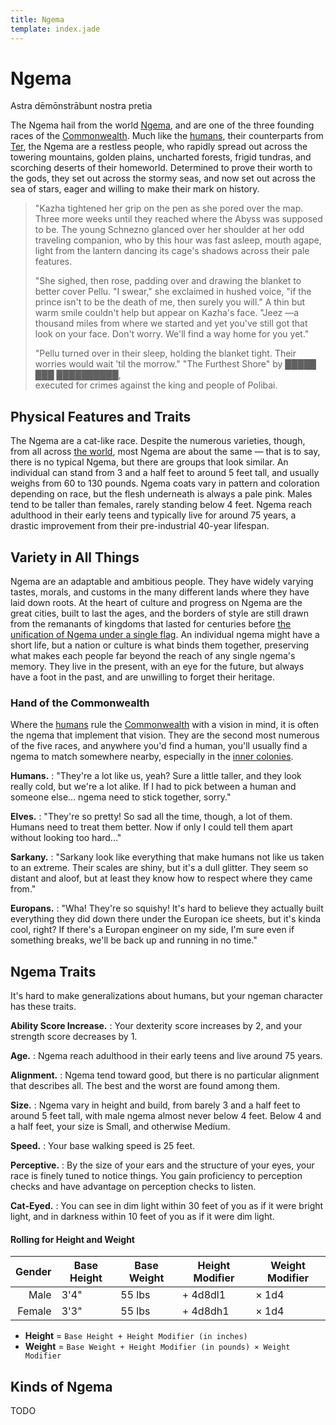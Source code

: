 ```yaml
---
title: Ngema
template: index.jade
---
```


# Ngema
<!--{#top.center}-->
<div class="subtitle">Astra dēmōnstrābunt nostra pretia</div>

The Ngema hail from the world [Ngema][planet-ngema], and are one of the three founding races of the [Commonwealth]. Much like the [humans], their counterparts from [Ter], the Ngema are a restless people, who rapidly spread out across the towering mountains, golden plains, uncharted forests, frigid tundras, and scorching deserts of their homeworld. Determined to prove their worth to the gods, they set out across the stormy seas, and now set out across the sea of stars, eager and willing to make their mark on history.

> "Kazha tightened her grip on the pen as she pored over the map. Three more weeks until they reached where the Abyss was supposed to be. The young Schnezno glanced over her shoulder at her odd traveling companion, who by this hour was fast asleep, mouth agape, light from the lantern dancing its cage's shadows across their pale features.
> 
> "She sighed, then rose, padding over and drawing the blanket to better cover Pellu. "I swear," she exclaimed in hushed voice, "if the prince isn't to be the death of me, then surely you will." A thin but warm smile couldn't help but appear on Kazha's face. "Jeez &mdash;a thousand miles from where we started and yet you've still got that look on your face. Don't worry. We'll find a way home for you yet."
> 
> "Pellu turned over in their sleep, holding the blanket tight. Their worries would wait 'til the morrow."
> <span class="quote-author">"The Furthest Shore" by &#9608;&#9608;&#9608;&#9608;&#9608; &#9608;&#9608;&#9608; &#9608;&#9608;&#9608;&#9608;&#9608;&#9608;&#9608;&#9608;&#9608;&#9608;,<br/>executed for crimes against the king and people of Polibai.</span>

## Physical Features and Traits
The Ngema are a cat-like race. Despite the numerous varieties, though, from all across [the world][planet-ngema], most Ngema are about the same &mdash; that is to say, there is no typical Ngema, but there are groups that look similar. An individual can stand from 3 and a half feet to around 5 feet tall, and usually weighs from 60 to 130 pounds. Ngema coats vary in pattern and coloration depending on race, but the flesh underneath is always a pale pink. Males tend to be taller than females, rarely standing below 4 feet. Ngema reach adulthood in their early teens and typically live for around 75 years, a drastic improvement from their pre-industrial 40-year lifespan.

## Variety in All Things
Ngema are an adaptable and ambitious people. They have widely varying tastes, morals, and customs in the many different lands where they have laid down roots. At the heart of culture and progress on Ngema are the great cities, built to last the ages, and the borders of style are still drawn from the remanants of kingdoms that lasted for centuries before [the unification of Ngema under a single flag][timeline-unification]. An individual ngema might have a short life, but a nation or culture is what binds them together, preserving what makes each people far beyond the reach of any single ngema's memory. They live in the present, with an eye for the future, but always have a foot in the past, and are unwilling to forget their heritage.

### Hand of the Commonwealth
Where the [humans] rule the [Commonwealth] with a vision in mind, it is often the ngema that implement that vision. They are the second most numerous of the five races, and anywhere you'd find a human, you'll usually find a ngema to match somewhere nearby, especially in the [inner colonies].

**Humans.**
: "They're a lot like us, yeah? Sure a little taller, and they look really cold, but we're a lot alike. If I had to pick between a human and someone else... ngema need to stick together, sorry."

**Elves.**
: "They're so pretty! So sad all the time, though, a lot of them. Humans need to treat them better. Now if only I could tell them apart without looking too hard..."

**Sarkany.**
: "Sarkany look like everything that make humans not like us taken to an extreme. Their scales are shiny, but it's a dull glitter. They seem so distant and aloof, but at least they know how to respect where they came from."

**Europans.**
: "Wha! They're so squishy! It's hard to believe they actually built everything they did down there under the Europan ice sheets, but it's kinda cool, right? If there's a Europan engineer on my side, I'm sure even if something breaks, we'll be back up and running in no time."

## Ngema Traits
It's hard to make generalizations about humans, but your ngeman character has these traits.

**Ability Score Increase.**
: Your dexterity score increases by 2, and your strength score decreases by 1.

**Age.**
: Ngema reach adulthood in their early teens and live around 75 years.

**Alignment.**
: Ngema tend toward good, but there is no particular alignment that describes all. The best and the worst are found among them.

**Size.**
: Ngema vary in height and build, from barely 3 and a half feet to around 5 feet tall, with male ngema almost never below 4 feet. Below 4 and a half feet, your size is Small, and otherwise Medium.

**Speed.**
: Your base walking speed is 25 feet.

**Perceptive.**
: By the size of your ears and the structure of your eyes, your race is finely tuned to notice things. You gain proficiency to perception checks and have advantage on perception checks to listen.

**Cat-Eyed.**
: You can see in dim light within 30 feet of you as if it were bright light, and in darkness within 10 feet of you as if it were dim light.

#### Rolling for Height and Weight

| Gender | Base Height | Base Weight | Height Modifier | Weight Modifier |
|-------:|-------------|-------------|-----------------|-----------------|
| Male   | 3'4"        | 55 lbs      | + 4d8dl1        | &times; 1d4     |
| Female | 3'3"        | 55 lbs      | + 4d8dh1        | &times; 1d4     |
- **Height** = `Base Height + Height Modifier (in inches)`
- **Weight** = `Base Weight + Height Modifier (in pounds) × Weight Modifier`

## Kinds of Ngema
TODO

<!-- organization: links -->
[Commonwealth]: /star-sky/setting/factions/commonwealth/
[humans]: ../humans/
[inner colonies]: #TODO
[Ter]: /star-sky/setting/locations/aster/ter/
[timeline-unification]: #TODO
[planet-ngema]: /star-sky/setting/locations/aster/ngema/
